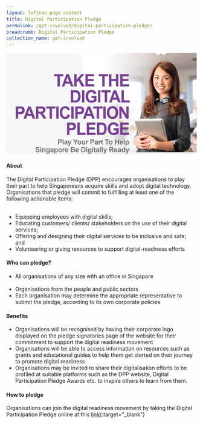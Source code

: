 ```yaml
---
layout: leftnav-page-content
title: Digital Participation Pledge
permalink: /get-involved/digital-participation-pledge/
breadcrumb: Digital Participation Pledge
collection_name: get-involved
---
```


![dpp](/images/get-involved/dpp/digital-participation-pledge.jpg)

#### About<br>

The Digital Participation Pledge (DPP) encourages organisations to play their part to help Singaporeans acquire skills and adopt digital technology.  Organisations that pledge will commit to fulfilling at least one of the following actionable items:<br>  
* Equipping employees with digital skills;<br>
* Educating customers/ clients/ stakeholders on the use of their digital services;<br>
* Offering and designing their digital services to be inclusive and safe; and<br>
* Volunteering or giving resources to support digital-readiness efforts<br>

#### Who can pledge?<br>

* All organisations of any size with an office in Singapore<br> 
* Organisations from the people and public sectors<br>
* Each organisation may determine the appropriate representative to submit the pledge, according to its own corporate policies<br>

#### Benefits<br>

* Organisations will be recognised by having their corporate logo displayed on the pledge signatories page of the website for their commitment to support the digital readiness movement<br>
* Organisations will be able to access information on resources such as grants and educational guides to help them get started on their journey to promote digital readiness<br>
* Organisations may be invited to share their digitalisation efforts to be profiled at suitable platforms such as the DPP website, Digital Participation Pledge Awards etc. to inspire others to learn from them. <br>

#### How to pledge<br>

Organisations can join the digital readiness movement by taking the Digital Participation Pledge online at this [link](https://www.mci.gov.sg/digitalparticipationpledge){:target="_blank"}


